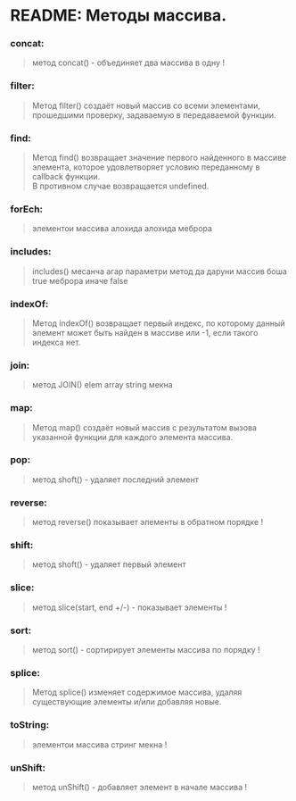 # README: Методы массива.
### concat:
>метод concat() - объединяет два массива в одну !  
### filter:
> Метод filter() создаёт новый массив со всеми элементами, прошедшими проверку, задаваемую в передаваемой функции.
### find:
>Метод find() возвращает значение первого найденного в массиве элемента, 
>которое удовлетворяет условию переданному в callback функции.  
>В противном случае возвращается undefined.
### forEch:
>элементои массива алохида алохида меброра
### includes:
>includes() месанча агар параметри метод да даруни массив боша true меброра иначе false
### indexOf:
>Метод indexOf() возвращает первый индекс, по которому данный элемент может быть найден в массиве
>или -1, если такого индекса нет.
### join:
>метод JOIN() elem array string мекна
### map:
>Метод map() создаёт новый массив с результатом вызова указанной функции для каждого элемента массива.
### pop:
>метод shoft() - удаляет последний элемент
### reverse:
>метод reverse() показывает элементы в обратном порядке !
### shift:
>метод shoft() - удаляет первый элемент
### slice:
>метод slice(start, end +/-) - показывает элементы !
### sort:
>метод sort() - сортирирует элементы массива по порядку ! 
### splice:
>Метод splice() изменяет содержимое массива, удаляя существующие элементы и/или добавляя новые.
### toString:
> элементои массива стринг мекна !
### unShift:
>метод unShift() - добавляет элемент в начале массива !